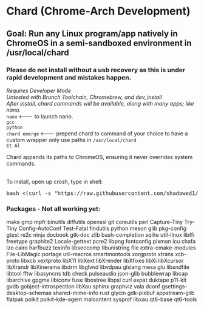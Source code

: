 # Chard (Chrome-Arch Development)
## Goal: Run any Linux program/app natively in ChromeOS in a semi-sandboxed environment in /usr/local/chard <br>
### Please do not install without a usb recovery as this is under rapid development and mistakes happen.<br>
*Requires Developer Mode* <br>
*Untested with Brunch Toolchain, Chromebrew, and dev_install* <br>
*After install, chard commands will be available, along with many apps; like nano.* <br>
`nano` <--- to launch nano. <br>
`gcc` <br>
`python` <br>
`chard emerge` <--- prepend chard to command of your choice to have a custom wrapper only use paths in `/usr/local/chard` <br>
`Et Al` <br>

Chard appends its paths to ChromeOS, ensuring it never overrides system commands. <br> <br>

To install, open up crosh, type in shell: <br>

<pre>bash <(curl -s "https://raw.githubusercontent.com/shadowed1/Chard/main/chard_download?$(date +%s)")</pre>

### Packages - Not all working yet:


make 
gmp
mpfr
binutils
diffutils
openssl
git
coreutils
perl
Capture-Tiny
Try-Tiny
Config-AutoConf
Test-Fatal
findutils
python
meson
glib
pkg-config
gtest
re2c
ninja
docbook
gtk-doc
zlib
bash-completion
sqlite
util-linux
libffi
freetype
graphite2
Locale-gettext
pcre2
libpng
fontconfig
pixman
icu
chafa
lzo
cairo
harfbuzz
texinfo
libseccomp
libunistring
file
extra-cmake-modules
File-LibMagic
portage
util-macros
smartmontools
xorgproto
xtrans
xcb-proto
libxcb
xextproto
libX11
libXext
libXrender
libXfixes
libXi
libXcursor
libXrandr
libXinerama
libdrm
libglvnd
libvdpau
glslang
mesa
glu
libsndfile
libtool
fftw
libasyncns
tdb
check
pulseaudio
json-glib
bubblewrap
libcap
libarchive
gpgme
libiconv
fuse
libostree
libpsl
curl
expat
duktape
p11-kit
gvdb
gobject-introspection
libXau
sphinx
graphviz
vala
dconf
gsettings-desktop-schemas
shared-mime-info
rust
glycin
gdk-pixbuf
appstream-glib
flatpak
polkit
polkit-kde-agent
malcontent
sysprof
libxau
qt6-base
qt6-tools
